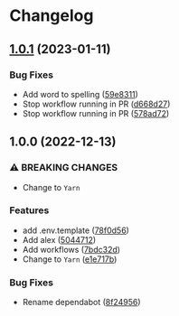 # Changelog

## [1.0.1](https://github.com/KieranRobson/Arr-Bot/compare/v1.0.0...v1.0.1) (2023-01-11)


### Bug Fixes

* Add word to spelling ([59e8311](https://github.com/KieranRobson/Arr-Bot/commit/59e83112081872fd65c1cdde33e6a8a0badaaaf2))
* Stop workflow running in PR ([d668d27](https://github.com/KieranRobson/Arr-Bot/commit/d668d2752c31423a7c22557c718591b9bd7ff05a))
* Stop workflow running in PR ([578ad72](https://github.com/KieranRobson/Arr-Bot/commit/578ad72a74a7cc6f0220c987e330cf2cbaed4432))

## 1.0.0 (2022-12-13)

### ⚠ BREAKING CHANGES

- Change to `Yarn`

### Features

- add .env.template ([78f0d56](https://github.com/KieranRobson/Arr-Bot/commit/78f0d5634bf7a0805d48b51e47fb9b7da3eea471))
- Add alex ([5044712](https://github.com/KieranRobson/Arr-Bot/commit/5044712ca09aaba7f20c4d333b5f5c8ffed54319))
- Add workflows ([7bdc32d](https://github.com/KieranRobson/Arr-Bot/commit/7bdc32da7c3df36b16bd80f9672ca7a40511ee2f))
- Change to `Yarn` ([e1e717b](https://github.com/KieranRobson/Arr-Bot/commit/e1e717b2b11f3842f49e49da1c71a81a836a2ee2))

### Bug Fixes

- Rename dependabot ([8f24956](https://github.com/KieranRobson/Arr-Bot/commit/8f249564a97e116020fd393ded0fca5021ae81c0))

